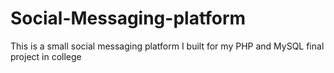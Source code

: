 # Social-Messaging-platform
This is a small social messaging platform I built for my PHP and MySQL final project in college
